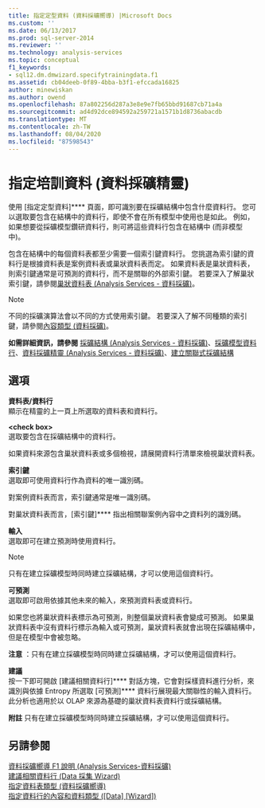 ```yaml
---
title: 指定定型資料 (資料採礦嚮導) |Microsoft Docs
ms.custom: ''
ms.date: 06/13/2017
ms.prod: sql-server-2014
ms.reviewer: ''
ms.technology: analysis-services
ms.topic: conceptual
f1_keywords:
- sql12.dm.dmwizard.specifytrainingdata.f1
ms.assetid: cb04deeb-0f89-4bba-b3f1-efccada16825
author: minewiskan
ms.author: owend
ms.openlocfilehash: 87a802256d287a3e8e9e7fb65bbd91687cb71a4a
ms.sourcegitcommit: ad4d92dce894592a259721a1571b1d8736abacdb
ms.translationtype: MT
ms.contentlocale: zh-TW
ms.lasthandoff: 08/04/2020
ms.locfileid: "87598543"
---
```

# <a name="specify-the-training-data-data-mining-wizard"></a>指定培訓資料 (資料採礦精靈)
  使用 [指定定型資料]**** 頁面，即可識別要在採礦結構中包含什麼資料行。 您可以選取要包含在結構中的資料行，即使不會在所有模型中使用也是如此。 例如，如果想要從採礦模型鑽研資料行，則可將這些資料行包含在結構中 (而非模型中)。  
  
 包含在結構中的每個資料表都至少需要一個索引鍵資料行。 您挑選為索引鍵的資料行是根據資料表是案例資料表或巢狀資料表而定。 如果資料表是巢狀資料表，則索引鍵通常是可預測的資料行，而不是關聯的外部索引鍵。 若要深入了解巢狀索引鍵，請參閱[巢狀資料表 &#40;Analysis Services - 資料採礦&#41;](data-mining/nested-tables-analysis-services-data-mining.md)。  
  
> [!NOTE]  
>  不同的採礦演算法會以不同的方式使用索引鍵。 若要深入了解不同種類的索引鍵，請參閱[內容類型 &#40;資料採礦&#41;](data-mining/content-types-data-mining.md)。  
  
 **如需詳細資訊，請參閱** [採礦結構 &#40;Analysis Services - 資料採礦&#41;](data-mining/mining-structures-analysis-services-data-mining.md)、[採礦模型資料行](data-mining/mining-model-columns.md)、[資料採礦精靈 &#40;Analysis Services - 資料採礦&#41;](data-mining/data-mining-wizard-analysis-services-data-mining.md)、[建立關聯式採礦結構](data-mining/create-a-relational-mining-structure.md)  
  
## <a name="options"></a>選項  
 **資料表/資料行**  
 顯示在精靈的上一頁上所選取的資料表和資料行。  
  
 **\<check box>**  
 選取要包含在採礦結構中的資料行。  
  
 如果資料來源包含巢狀資料表或多個檢視，請展開資料行清單來檢視巢狀資料表。  
  
 **索引鍵**  
 選取即可使用資料行作為資料的唯一識別碼。  
  
 對案例資料表而言，索引鍵通常是唯一識別碼。  
  
 對巢狀資料表而言，[索引鍵]**** 指出相關聯案例內容中之資料列的識別碼。  
  
 **輸入**  
 選取即可在建立預測時使用資料行。  
  
> [!NOTE]  
>  只有在建立採礦模型時同時建立採礦結構，才可以使用這個資料行。  
  
 **可預測**  
 選取即可啟用依據其他未來的輸入，來預測資料表或資料行。  
  
 如果您也將巢狀資料表標示為可預測，則整個巢狀資料表會變成可預測。 如果巢狀資料表中沒有資料行標示為輸入或可預測，巢狀資料表就會出現在採礦結構中，但是在模型中會被忽略。  
  
 **注意** ：只有在建立採礦模型時同時建立採礦結構，才可以使用這個資料行。  
  
 **建議**  
 按一下即可開啟 [建議相關資料行]**** 對話方塊，它會對採樣資料進行分析，來識別與依據 Entropy 所選取 [可預測]**** 資料行展現最大關聯性的輸入資料行。 此分析也適用於以 OLAP 來源為基礎的巢狀資料表資料行或採礦結構。  
  
 **附註** 只有在建立採礦模型時同時建立採礦結構，才可以使用這個資料行。  
  
## <a name="see-also"></a>另請參閱  
 [資料採礦嚮導 F1 說明 &#40;Analysis Services-資料採礦&#41;](data-mining-wizard-f1-help-analysis-services-data-mining.md)   
 [建議相關資料行 &#40;Data 採集 Wizard&#41;](suggest-related-columns-data-mining-wizard.md)   
 [指定資料表類型 &#40;資料採礦嚮導&#41;](specify-table-types-data-mining-wizard.md)   
 [指定資料行的內容和資料類型 &#40;[Data] [Wizard]&#41;](specify-the-column-s-content-and-data-type-data-mining-wizard.md)  
  
  

